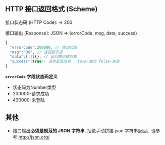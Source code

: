 ## HTTP 接口返回格式 (Scheme)

  接口状态码 (HTTP Code): => 200

  接口输出 (Response): JSON => {errorCode, msg, data, success}

```javascript
{
  "errorCode":200000, // 错误状态
  "msg":"OK", // 返回提示语  
  "data":[]||{}, // 返回数组或对象          
  "success":true// 请求是否成功   ture-成功 false-失败      
}
```

  **`errorCode` 字段状态码定义**

  * 状态码为Number类型
  * 200000-请求成功
  * 430000-未登陆
 

## 其他

  * 接口输出**必须是规范的 JSON 字符串**, 拒绝手动拼接 json 字符串返回，请参考 <http://json.org/>
